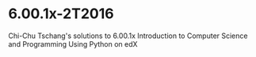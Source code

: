 # 6.00.1x-2T2016
Chi-Chu Tschang's solutions to 6.00.1x Introduction to Computer Science and Programming Using Python on edX
